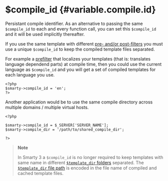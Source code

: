 \$compile\_id {#variable.compile.id}
=============

Persistant compile identifier. As an alternative to passing the same
`$compile_id` to each and every function call, you can set this
`$compile_id` and it will be used implicitly thereafter.

If you use the same template with different [pre- and/or
post-filters](#plugins.prefilters.postfilters) you must use a unique
`$compile_id` to keep the compiled template files separated.

For example a [prefilter](#plugins.prefilters.postfilters) that
localizes your templates (that is: translates language dependend parts)
at compile time, then you could use the current language as
`$compile_id` and you will get a set of compiled templates for each
language you use.


    <?php
    $smarty->compile_id = 'en';
    ?>

      

Another application would be to use the same compile directory across
multiple domains / multiple virtual hosts.


    <?php

    $smarty->compile_id = $_SERVER['SERVER_NAME'];
    $smarty->compile_dir = '/path/to/shared_compile_dir';

    ?>

      

> **Note**
>
> In Smarty 3 a `$compile_id` is no longer required to keep templates
> with same name in different [`$template_dir`
> folders](#variable.template.dir) separated. The [`$template_dir` file
> path](#variable.template.dir) is encoded in the file name of compiled
> and cached template files.
